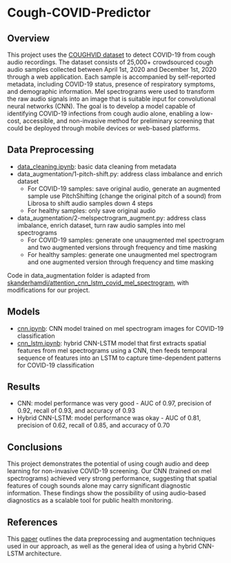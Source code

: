 # Cough-COVID-Predictor
## Overview
This project uses the [COUGHVID dataset](https://zenodo.org/records/4498364#.Yi8m2RDP1MD) to detect COVID-19 from cough audio recordings. The dataset consists of 25,000+ crowdsourced cough audio samples collected between April 1st, 2020 and December 1st, 2020 through a web application. Each sample is accompanied by self-reported metadata, including COVID-19 status, presence of respiratory symptoms, and demographic information. Mel spectrograms were used to transform the raw audio signals into an image that is suitable input for convolutional neural networks (CNN). The goal is to develop a model capable of identifying COVID-19 infections from cough audio alone, enabling a low-cost, accessible, and non-invasive method for preliminary screening that could be deployed through mobile devices or web-based platforms.
## Data Preprocessing
- [data_cleaning.ipynb](https://nbviewer.org/github/hmcooper1/Cough-COVID-Predictor/blob/main/cnn_lstm.ipynb): basic data cleaning from metadata
- data_augmentation/1-pitch-shift.py: address class imbalance and enrich dataset
  - For COVID-19 samples: save original audio, generate an augmented sample use PitchShifting (change the original pitch of a sound) from Librosa to shift audio samples down 4 steps
  - For healthy samples: only save original audio
- data_augmentation/2-melspectrogram_augment.py: address class imbalance, enrich dataset, turn raw audio samples into mel spectrograms
  - For COVID-19 samples: generate one unaugmented mel spectrogram and two augmented versions through frequency and time masking
  - For healthy samples: generate one unaugmented mel spectrogram and one augmented version through frequency and time masking

Code in data_augmentation folder is adapted from [skanderhamdi/attention_cnn_lstm_covid_mel_spectrogram](https://github.com/skanderhamdi/attention_cnn_lstm_covid_mel_spectrogram), with modifications for our project.
## Models
- [cnn.ipynb](https://nbviewer.org/github/hmcooper1/Cough-COVID-Predictor/blob/main/cnn.ipynb): CNN model trained on mel spectrogram images for COVID-19 classification
- [cnn_lstm.ipynb](https://nbviewer.org/github/hmcooper1/Cough-COVID-Predictor/blob/main/cnn_lstm.ipynb): hybrid CNN-LSTM model that first extracts spatial features from mel spectrograms using a CNN, then feeds temporal sequence of features into an LSTM to capture time-dependent patterns for COVID-19 classification
## Results
- CNN: model performance was very good - AUC of 0.97, precision of 0.92, recall of 0.93, and accuracy of 0.93
- Hybrid CNN-LSTM: model performance was okay - AUC of 0.81, precision of 0.62, recall of 0.85, and accuracy of 0.70
## Conclusions
This project demonstrates the potential of using cough audio and deep learning for non-invasive COVID-19 screening. Our CNN (trained on mel spectrograms) achieved very strong performance, suggesting that spatial features of cough sounds alone may carry significant diagnostic information. These findings show the possibility of using audio-based diagnostics as a scalable tool for public health monitoring.
## References
This [paper](https://link.springer.com/article/10.1007/s10844-022-00707-7) outlines the data preprocessing and augmentation techniques used in our approach, as well as the general idea of using a hybrid CNN-LSTM architecture.
